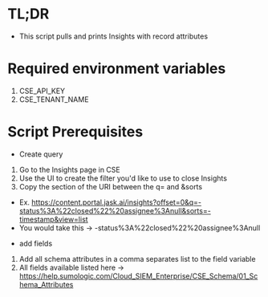 # TL;DR
- This script pulls and prints Insights with record attributes

# Required environment variables
1. CSE_API_KEY
2. CSE_TENANT_NAME

# Script Prerequisites 
* Create query
1. Go to the Insights page in CSE
2. Use the UI to create the filter you'd like to use to close Insights 
3. Copy the section of the URI between the q= and &sorts
- Ex. https://content.portal.jask.ai/insights?offset=0&q=-status%3A%22closed%22%20assignee%3Anull&sorts=-timestamp&view=list
- You would take this -> -status%3A%22closed%22%20assignee%3Anull

* add fields
1. Add all schema attributes in a comma separates list to the field variable 
2. All fields available listed here -> https://help.sumologic.com/Cloud_SIEM_Enterprise/CSE_Schema/01_Schema_Attributes
